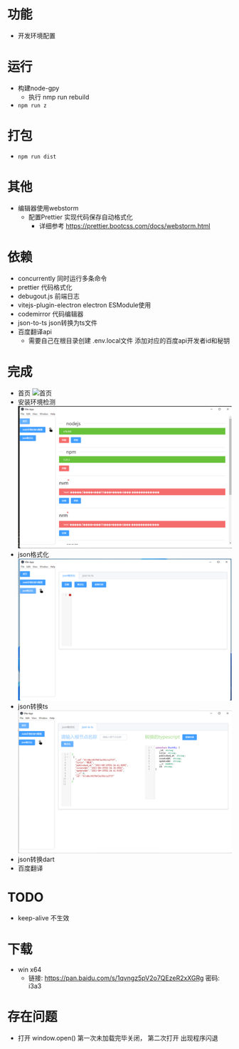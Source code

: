 # 功能
- 开发环境配置

# 运行
- 构建node-gpy
  - 执行 nmp run rebuild
- `npm run z`
# 打包
- `npm run dist`
# 其他
- 编辑器使用webstorm 
  - 配置Prettier  实现代码保存自动格式化
    - 详细参考 https://prettier.bootcss.com/docs/webstorm.html
# 依赖
- concurrently 同时运行多条命令
- prettier 代码格式化
- debugout.js 前端日志
- vitejs-plugin-electron electron ESModule使用
- codemirror 代码编辑器
- json-to-ts json转换为ts文件
- 百度翻译api
  - 需要自己在根目录创建 .env.local文件 添加对应的百度api开发者id和秘钥


# 完成
- 首页 ![首页](http://mn.applet.start6.cn/git-home.png)
- 安装环境检测 ![安装环境检测](./public/git/tools.png)
- json格式化 ![安装环境检测](./public/git/json_1.png)
- json转换ts ![安装环境检测](./public/git/json_2.png)
- json转换dart
- 百度翻译
# TODO
- keep-alive 不生效
# 下载
- win x64
  - 链接: https://pan.baidu.com/s/1qvngz5pV2o7QEzeR2xXGRg  密码: i3a3
# 存在问题
- 打开 window.open() 第一次未加载完毕关闭， 第二次打开 出现程序闪退
